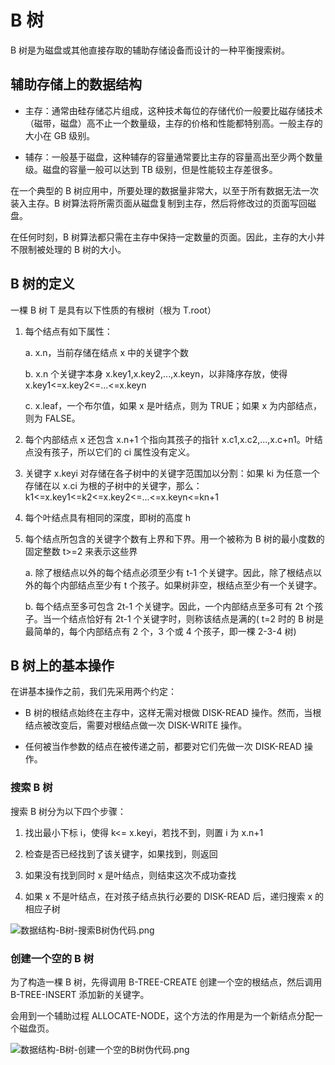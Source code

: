 # B 树

B 树是为磁盘或其他直接存取的辅助存储设备而设计的一种平衡搜索树。

## 辅助存储上的数据结构

- 主存：通常由硅存储芯片组成，这种技术每位的存储代价一般要比磁存储技术（磁带，磁盘）高不止一个数量级，主存的价格和性能都特别高。一般主存的大小在 GB 级别。
  
- 辅存：一般基于磁盘，这种辅存的容量通常要比主存的容量高出至少两个数量级。磁盘的容量一般可以达到 TB 级别，但是性能较主存差很多。

在一个典型的 B 树应用中，所要处理的数据量非常大，以至于所有数据无法一次装入主存。B 树算法将所需页面从磁盘复制到主存，然后将修改过的页面写回磁盘。

在任何时刻，B 树算法都只需在主存中保持一定数量的页面。因此，主存的大小并不限制被处理的 B 树的大小。

## B 树的定义

一棵 B 树 T 是具有以下性质的有根树（根为 T.root）

1. 每个结点有如下属性： 
   
   a. x.n，当前存储在结点 x 中的关键字个数 
   
   b. x.n 个关键字本身 x.key1,x.key2,...,x.keyn，以非降序存放，使得 x.key1<=x.key2<=...<=x.keyn
   
   c. x.leaf，一个布尔值，如果 x 是叶结点，则为 TRUE；如果 x 为内部结点，则为 FALSE。
   
2. 每个内部结点 x 还包含 x.n+1 个指向其孩子的指针 x.c1,x.c2,...,x.c+n1。叶结点没有孩子，所以它们的 ci 属性没有定义。
   
3. 关键字 x.keyi 对存储在各子树中的关键字范围加以分割：如果 ki 为任意一个存储在以 x.ci 为根的子树中的关键字，那么：k1<=x.key1<=k2<=x.key2<=...<=x.keyn<=kn+1

4. 每个叶结点具有相同的深度，即树的高度 h

5. 每个结点所包含的关键字个数有上界和下界。用一个被称为 B 树的最小度数的固定整数 t>=2 来表示这些界 
   
   a. 除了根结点以外的每个结点必须至少有 t-1 个关键字。因此，除了根结点以外的每个内部结点至少有 t 个孩子。如果树非空，根结点至少有一个关键字。
   
   b. 每个结点至多可包含 2t-1 个关键字。因此，一个内部结点至多可有 2t 个孩子。当一个结点恰好有 2t-1 个关键字时，则称该结点是满的( t=2 时的 B 树是最简单的，每个内部结点有 2 个，3 个或 4 个孩子，即一棵 2-3-4 树)
   

## B 树上的基本操作

在讲基本操作之前，我们先采用两个约定：

- B 树的根结点始终在主存中，这样无需对根做 DISK-READ 操作。然而，当根结点被改变后，需要对根结点做一次 DISK-WRITE 操作。

- 任何被当作参数的结点在被传递之前，都要对它们先做一次 DISK-READ 操作。

### 搜索 B 树

搜索 B 树分为以下四个步骤：

1. 找出最小下标 i，使得 k<= x.keyi，若找不到，则置 i 为 x.n+1

2. 检查是否已经找到了该关键字，如果找到，则返回

3. 如果没有找到同时 x 是叶结点，则结束这次不成功查找

4. 如果 x 不是叶结点，在对孩子结点执行必要的 DISK-READ 后，递归搜索 x 的相应子树

![数据结构-B树-搜索B树伪代码.png](https://cnymw.github.io/GolangStudy/docs/img/数据结构-B树-搜索B树伪代码.png)

### 创建一个空的 B 树

为了构造一棵 B 树，先得调用 B-TREE-CREATE 创建一个空的根结点，然后调用 B-TREE-INSERT 添加新的关键字。

会用到一个辅助过程 ALLOCATE-NODE，这个方法的作用是为一个新结点分配一个磁盘页。

![数据结构-B树-创建一个空的B树伪代码.png](https://cnymw.github.io/GolangStudy/docs/img/数据结构-B树-创建一个空的B树伪代码.png)

